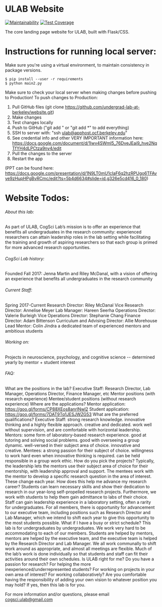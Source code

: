 # ULAB Website

[![Maintainability](https://api.codeclimate.com/v1/badges/61b208c7e4d4e84b7b96/maintainability)](https://codeclimate.com/github/undergrad-lab-at-berkeley/website/maintainability)
[![Test Coverage](https://api.codeclimate.com/v1/badges/61b208c7e4d4e84b7b96/test_coverage)](https://codeclimate.com/github/undergrad-lab-at-berkeley/website/test_coverage)

The core landing page website for ULAB, built with Flask/CSS.

# Instructions for running local server:

Make sure you're using a virtual environment, to maintain consistency in package versions.

```
$ pip install --user -r requirements
$ python main2.py
```

Make sure to check your local server when making changes before pushing to Production!
To push changes to Production:

1. Pull GitHub files (git clone https://github.com/undergrad-lab-at-berkeley/website.git)
2. Make changes
3. Test changes locally
4. Push to GitHub ("git add <FILES>" or "git add *" to add everything)
5. SSH to server with: "ssh ulab@apphost.ocf.berkeley.edu"
6. See credential info and other VERY IMPORTANT information here: https://docs.google.com/document/d/1lwv4SWmI5_76DveJEai9_hve2NqTfYH4dLPCtza9ny4/edit
7. Pull the changes to the server
8. Restart the app

(PPT can be found here: https://docs.google.com/presentation/d/1N9LT0mU1cIaF6q2hzRPUgo6TFAvye9zHupHPgBvRCmc/edit?ts=5b4d6634#slide=id.g326e5cd416_0_180)


# Website Todos:

###### About this lab:
As part of ULAB, CogSci Lab’s mission is to offer an experience that benefits all undergraduates in the research community: experienced researchers can attain leadership roles in the lab setting while facilitating the training and growth of aspiring researchers so that each group is primed for more advanced research opportunities. 

###### CogSci Lab history: 
Founded Fall 2017: Jenna Martin and Riley McDanal, with a vision of offering an experience that benefits all undergraduates in the research community

######  Current Staff:
Spring 2017-Current Research Director: Riley McDanal
Vice Research Director: Annelise Meyer
Lab Manager: Hareen Seerha
Operations Director: Valerie Burleigh
Vice Operations Director: Stephanie Chang
Finance Director: Adam Bittenson
Curriculum and Advising Director: Allie Morehouse
Lead Mentor: Colin Jindra
a dedicated team of experienced mentors and ambitious students

######  Working on:
Projects in neuroscience, psychology, and cognitive science -- determined yearly by mentor + student interest

###### FAQ: 
What are the positions in the lab? 
Executive Staff: Research Director, Lab Manager, Operations Director, Finance Manager, etc
Mentor positions (with research experience) 
Mentee/student positions (without research experience) 
Where are the applications?
Mentor application: https://goo.gl/forms/CP88XEos8anrlNwl2 
Student application: https://goo.gl/forms/7DAT9Tq1JESJWZG53 
What are the preferred qualifications? 
Executive Staff: strong research knowledge. innovative thinking and a highly flexible approach. creative and dedicated. work well without supervision, and are comfortable with horizontal leadership. 
Mentors: some form of laboratory-based research experience. good at tutoring and solving social problems. good with overseeing a group dynamic. well-versed in their subject area of choice. innovative and creative. 
Mentees: a strong passion for their subject of choice. willingness to work hard even when innovative thinking is required. can be held responsible in a group work ethic. 
How do you pick the projects? 
Typically, the leadership lets the mentors use their subject area of choice for their mentorship, with leadership approval and support. The mentees work with the mentor to develop a specific research question in the area of interest. These change each year. 
How does this help me advance my research career? 
Students can learn necessary skills and show their dedication to research in our year-long self-propelled research projects. Furthermore, we work with students to help them gain admittance to labs of their choice. Staff can gain leadership experience in a laboratory setting, often a rarity for undergraduates. For all members, there is opportunity for advancement to our executive team, including positions such as Research Director and Lab Manager, which we intend to shift each year to give this opportunity to the most students possible. 
What if I have a busy or strict schedule? 
This lab is for undergraduates by undergraduates. We work very hard to be accommodating to each of our members. Students are helped by mentors, mentors are helped by the executive team, and the executive team is helped by the Research Director and Lab Manager. We all work communally to shift work around as appropriate, and almost all meetings are flexible. Much of the lab’s work is done individually so that students and staff can fit their activities around their own schedules. 
Is ULAB right for me? 
Do you have a passion for research? For helping the more inexperienced/underrepresented students? For working on projects in your own area of interest? For working collaboratively? Are you comfortable having the responsibility of adding your own vision to whatever position you may hold? If yes, then this lab is for you.

For more information and/or questions, please email cogsci.ulab@gmail.com

